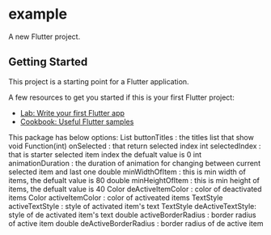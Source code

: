 # example

A new Flutter project.

## Getting Started

This project is a starting point for a Flutter application.

A few resources to get you started if this is your first Flutter project:

- [Lab: Write your first Flutter app](https://flutter.dev/docs/get-started/codelab)
- [Cookbook: Useful Flutter samples](https://flutter.dev/docs/cookbook)

This package has below options:
List<String> buttonTitles : the titles list that show
void Function(int) onSelected : that return selected index
int selectedIndex : that is starter selected item index the defualt value is 0
int animationDuration : the duration of animation for changing between current selected item and last one
double minWidthOfItem : this is min width of items, the defualt value is 80
double minHeightOfItem : this is min height of items, the defualt value is 40
Color deActiveItemColor : color of deactivated items
Color activeItemColor : color of activeated items
TextStyle activeTextStyle : style of activated item's text
TextStyle deActiveTextStyle: style of de activated item's text
double activeBorderRadius : border radius of active item
double deActiveBorderRadius : border radius of de active item